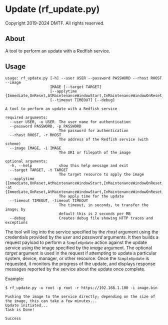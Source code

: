 # Update (rf_update.py)

Copyright 2019-2024 DMTF.  All rights reserved.

## About

A tool to perform an update with a Redfish service.

## Usage

```
usage: rf_update.py [-h] --user USER --password PASSWORD --rhost RHOST --image
                    IMAGE [--target TARGET]
                    [--applytime {Immediate,OnReset,AtMaintenanceWindowStart,InMaintenanceWindowOnReset,OnStartUpdateRequest}]
                    [--timeout TIMEOUT] [--debug]

A tool to perform an update with a Redfish service

required arguments:
  --user USER, -u USER  The user name for authentication
  --password PASSWORD, -p PASSWORD
                        The password for authentication
  --rhost RHOST, -r RHOST
                        The address of the Redfish service (with scheme)
  --image IMAGE, -i IMAGE
                        The URI or filepath of the image

optional arguments:
  -h, --help            show this help message and exit
  --target TARGET, -t TARGET
                        The target resource to apply the image
  --applytime {Immediate,OnReset,AtMaintenanceWindowStart,InMaintenanceWindowOnReset,OnStartUpdateRequest}, -at {Immediate,OnReset,AtMaintenanceWindowStart,InMaintenanceWindowOnReset,OnStartUpdateRequest}
                        The apply time for the update
  --timeout TIMEOUT, -timeout TIMEOUT
                        The timeout, in seconds, to transfer the image; by
                        default this is 2 seconds per MB
  --debug               Creates debug file showing HTTP traces and exceptions
```

The tool will log into the service specified by the *rhost* argument using the credentials provided by the *user* and *password* arguments.
It then builds a request payload to perform a `SimpleUpdate` action against the update service using the image specified by the *image* argument.
The optional *target* argument is used in the request if attempting to update a particular system, device, manager, or other resource.
Once the `SimpleUpdate` is requested, it monitors the progress of the update, and displays response messages reported by the service about the update once complete.

Example:

```
$ rf_update.py -u root -p root -r https://192.168.1.100 -i image.bin

Pushing the image to the service directly; depending on the size of the image, this can take a few minutes...
Update initiated...
Task is Done!

Success
```
